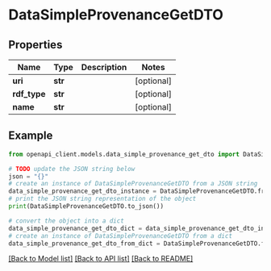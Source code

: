 # DataSimpleProvenanceGetDTO


## Properties

Name | Type | Description | Notes
------------ | ------------- | ------------- | -------------
**uri** | **str** |  | [optional] 
**rdf_type** | **str** |  | [optional] 
**name** | **str** |  | [optional] 

## Example

```python
from openapi_client.models.data_simple_provenance_get_dto import DataSimpleProvenanceGetDTO

# TODO update the JSON string below
json = "{}"
# create an instance of DataSimpleProvenanceGetDTO from a JSON string
data_simple_provenance_get_dto_instance = DataSimpleProvenanceGetDTO.from_json(json)
# print the JSON string representation of the object
print(DataSimpleProvenanceGetDTO.to_json())

# convert the object into a dict
data_simple_provenance_get_dto_dict = data_simple_provenance_get_dto_instance.to_dict()
# create an instance of DataSimpleProvenanceGetDTO from a dict
data_simple_provenance_get_dto_from_dict = DataSimpleProvenanceGetDTO.from_dict(data_simple_provenance_get_dto_dict)
```
[[Back to Model list]](../README.md#documentation-for-models) [[Back to API list]](../README.md#documentation-for-api-endpoints) [[Back to README]](../README.md)



